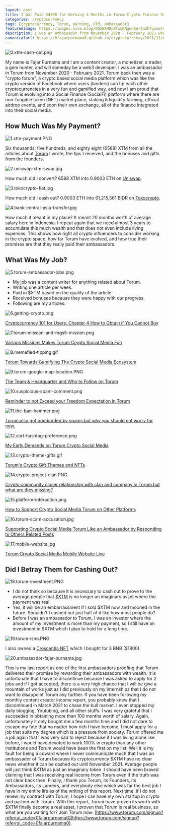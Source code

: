 ```yaml
---
layout: post
title: I Got Paid $4300 for Working 4 Months in Torum Crypto Finance Social Media
categories: cryptocurrency
tags: [cryptocurrency, Torum, earning, XTM, ambassador]
featuredimage: https://images.hive.blog/DQmWXHQsNfwuKNgnqRer4a3K7quvetqqMrGa59kEQMehMm2/0.xtm-cash-out.png
description: I was an ambassador from November 2020 - February 2021 where my job was to write contents about Torum once a week and finally cashed out XTM.
canonicalurl: https://0fajarpurnama0.github.io/cryptocurrency/2021/11/09/torum-paid-me
---
```


![0.xtm-cash-out.png](https://images.hive.blog/DQmWXHQsNfwuKNgnqRer4a3K7quvetqqMrGa59kEQMehMm2/0.xtm-cash-out.png)

My name is Fajar Purnama and I am a content creator, a monetizer, a trader, a gem hunter, and will someday be a web3 developer. I was an ambassador in Torum from November 2020 - February 2021\. Torum back then was a "crypto forum", a crypto based social media platform which was like the crypto version of Facebook where users (landers) can tip each other cryptocurrencies in a very fun and gamified way, and now I am proud that Torum is evolving into a Social Finance (SocialFi) platform where there are non-fungible token (NFT) market place, staking & liquidity farming, official airdrop events, and soon their own exchange, all of the finance integrated into their social media.



## How Much Was My Payment?

![1.xtm-payment.PNG](https://images.hive.blog/DQmZRHN3oFPxazrStn1WDejoqGhDHfdEr9HJLMsgb9Wpi3e/1.xtm-payment.PNG)

Six thousands, five hundreds, and eighty eight (6588) XTM from all the articles about [Torum](https://www.torum.com/signup?referral_code=0fajarpurnama0) I wrote, the tips I received, and the bonuses and gifts from the founders.

![2.uniswap-xtm-swap.jpg](https://images.hive.blog/DQmWeLzQPfTjHiX31rkrohmf2qrz7YoX815JnzVLrxvagoH/2.uniswap-xtm-swap.jpg)

How much did I convert? 6588 XTM into 0.9003 ETH on [Uniswap](https://app.uniswap.org/#/swap?inputCurrency=ETH&outputCurrency=0xcd1faff6e578fa5cac469d2418c95671ba1a62fe).

![3.tokocrypto-fiat.jpg](https://images.hive.blog/DQmepfBMXrhJeXKb3reHfcrWHoucfsaeyGAaLkG2BTWVDvz/3.tokocrypto-fiat.jpg)

How much did I cash out? 0.9003 ETH into 61,215,561 BIDR on [Tokocrypto](https://www.tokocrypto.com/account/signup?ref=QNIM7G1Q).

![4.bank-central-asia-transfer.jpg](https://images.hive.blog/DQmbjbEEBuWmVqigFi1SVZCTuqFY9xBMrsH7nhqj63Zfkgy/4.bank-central-asia-transfer.jpg)

How much it meant in my place? It meant 20 months worth of average salary here in Indonesia. I repeat again that we need almost 3 years to accumulate this much wealth and that does not even include living expenses. This shows how right all crypto influencers to consider working in the crypto space, how far Torum have evolved, and how true their promises are that they really paid their ambassadors.



## What Was My Job?

![5.torum-ambassador-jobs.png](https://images.hive.blog/DQmQKk9HKWaTPbqCRrVCgoMJAQ5hkVLMteFxkWHmzGAAC9w/5.torum-ambassador-jobs.png)

*   My job was a content writer for anything related about Torum.
*   Writing one article per week.
*   Paid in $XTM based on the quality of the article.
*   Received bonuses because they were happy with our progress.
*   Following are my articles:

![6.getting-crypto.png](https://images.hive.blog/DQmUW4hWyyAU58yeaeWfwzmH2Vg4DcR1Dq8URJumEKaZ29Q/6.getting-crypto.png)

[Cryptocurrency 101 for Users: Chapter 4 How to Obtain if You Cannot Buy](https://0fajarpurnama0.github.io/cryptocurrency/2020/10/10/cryptocurrency-101-chapter-4)

![7.torum-mission-and-mgs5-mission.png](https://images.hive.blog/DQmXWQW7QupSH1y83iMDnLW2sJmjCJMpJfdPqQifJtdwHyK/7.torum-mission-and-mgs5-mission.png)

[Various Missions Makes Torum Crypto Social Media Fun](https://0fajarpurnama0.github.io/cryptocurrency/2020/11/16/various-missions-makes-torum-crypto-social-media-fun)

![8.memefied-tipping.gif](https://images.hive.blog/DQmaFbSRBxithbf8rx9BQsBbY8b3uhVG6XjePTpNwTku5jP/8.memefied-tipping.gif)

[Torum Towards Gamifying The Crypto Social Media Ecosystem](https://0fajarpurnama0.github.io/cryptocurrency/2020/11/24/torum-towards-gamifying-the-crypto-social-media-ecosystem)

![9.torum-google-map-location.PNG](https://images.hive.blog/DQmURRwBdKL2r56oKcUKAJjoCQSCY55kTwaA7SajRZ6ZNpN/9.torum-google-map-location.PNG)

[The Team & Headquarter and Who to Follow on Torum](https://0fajarpurnama0.github.io/cryptocurrency/2020/12/05/team-headquarter-who-to-follow-on-torum)

![10.suspicious-spam-comment.png](https://images.hive.blog/DQmRhjgjSsKbGQXGbLfSVuPi5VAzrf8aDGNHQArQcyrN2n1/10.suspicious-spam-comment.png)

[Reminder to not Exceed your Freedom Expectation in Torum](https://0fajarpurnama0.github.io/cryptocurrency/2020/12/07/reminder-to-not-exceed-your-freedom-expectation-in-torum)

![11.the-ban-hammer.png](https://images.hive.blog/DQmVz5du7DC23F5Wf4zFh9nTp1cJK8aurmbXyQm92nmoWSt/11.the-ban-hammer.png)

[Torum also got bombarded by spams but why you should not worry for now.](https://0fajarpurnama0.github.io/cryptocurrency/2020/12/16/torum-also-got-bombarded-by-spam-but-why-you-should-not-worry-for-now)

![12.sort-hashtag-preference.png](https://images.hive.blog/DQmTYGsBT3PF169uZYQJUqj7NBtfNaW67U1qcknjbgcD4o2/12.sort-hashtag-preference.png)

[My Early Demands on Torum Crypto Social Media](https://0fajarpurnama0.github.io/cryptocurrency/2020/12/27/my-early-demands-on-torum)

![13.crypto-theme-gifts.gif](https://images.hive.blog/DQmQW5dKC5Cav9kCZgVUM9ADQCwyRWfVfyDH5Sr2um3yVEq/13.crypto-theme-gifts.gif)

[Torum's Crypto Gift Themes and NFTs](https://hicc.cs.kumamoto-u.ac.jp/~fajar/cryptocurrency/torum-crypto-gift-theme-nft)

![14.crypto-project-clan.PNG](https://0fajarpurnama0.github.io/cryptocurrency/2021/01/03/torum-crypto-gift-theme-nft)

[Crypto community closer relationship with clan and company in Torum but what are they missing?](https://hicc.cs.kumamoto-u.ac.jp/~fajar/cryptocurrency/torum-company-clan-missing)

![15.platform-interaction.png](https://0fajarpurnama0.github.io/cryptocurrency/2021/01/10/torum-company-clan-missing)

[How to Support Crypto Social Media Torum on Other Platforms](https://0fajarpurnama0.github.io/cryptocurrency/2021/01/16/torum-support-other-platform)

![16.torum-scam-accusation.jpg](https://images.hive.blog/DQmaBpVhXWQo5LkkTQiHjd1oPcLaSQCkq87np4CYv8CEyMt/16.torum-scam-accusation.jpg)

[Supporting Crypto Social Media Torum Like an Ambassador by Responding to Others Related Posts](https://0fajarpurnama0.github.io/cryptocurrency/2021/01/21/torum-support-like-ambassador-respond-related)

![17.mobile-website.jpg](https://images.hive.blog/DQmUHTgvibm6fU8a6oMQ82PnQsSxMw6F8wKzTXSxHhetj7h/17.mobile-website.jpg)

[Torum Crypto Social Media Mobile Website Live](https://0fajarpurnama0.github.io/cryptocurrency/2021/02/13/torum-mobile-website-live)



## Did I Betray Them for Cashing Out?

![18.torum-investment.PNG](https://images.hive.blog/DQmT3Hk7UsmWEETuhjmrwLCoUjcu3wWCYg2mGyw6jVKbE23/18.torum-investment.PNG)

*   I do not think so because it is necessary to cash out to prove to the average people that [$XTM](https://www.coingecko.com/en/coins/torum) is no longer an imaginary asset where the payment was real.
*   Yes, it will be an embarrassment if I sold $XTM now and mooned in the future. Shouldn't I cashed out just half of it like how most people do?
*   Before I was an ambassador to Torum, I was an investor where the amount of my investment is more than my payment, so I still have an investment in $XTM which I plan to hold for a long time.

![19.torum-isno.PNG](https://images.hive.blog/DQmRPg4U99sQTtKLQqJcc21HW4cgLDNxuAW2DqF9BHKtyrG/19.torum-isno.PNG)

I also owned a [Crescentia NFT](https://www.finance.torum.com/isno) which I bought for 3 BNB ($1800).

![20.ambassador-fajar-purnama.jpg](https://images.hive.blog/DQmRX6cFW1x9nSBYo29HcVs3EKew1Rt1TkgH1NLhR458Rhi/20.ambassador-fajar-purnama.jpg)

This is my last report as one of the first ambassadors proofing that Torum delivered their promise by rewarding their ambassadors with wealth. It is unfortunate that I have to discontinue because I was asked to apply for 2 jobs and if I got accepted, there is a very high chance that I will be give a mountain of works just as I did previously on my internships that I do not want to disappoint Torum any further. If you have been following my monthly content creator income report, you probably knew that I discontinued in March 2021 to chase the bull market. I even stopped my daily blogging, Youtubing, and all other stuffs. I was very grateful that I succeeded in obtaining more than 100 months worth of salary. Again, unfortunately it only bought me a few months time and I did not dare to escape my fate that no matter how rich I have become, I must apply for a job that suits my degree which is a pressure from society. Torum offered me a job again that I was very sad to reject because if I was living alone like before, I would have devoted to work 100% in crypto than any other institutions and Torum would have been the first on my list. Well it is my fault for being a coward where I never communicate much that I was an ambassador of Torum because its cryptocurrency $XTM have no clear news whether it can be cashed out until November 2021\. Average people will just think $XTM as just an imaginary token. I should have been braved claiming that I was receiving real income from Torum even if the truth was not clear back then. Finally, I thank you Torum, its Founders, its Ambassadors, its Landers, and everybody else which was far the best job I have in my entire life as of the writing of this report. Next time, if I do not renew my contract with Torum, I hope I can have my own startup in crypto and partner with Torum. With this report, Torum have proven its worth with $XTM finally become a real asset. I proven that Torum is real business, so what are you waiting for? Join Torum now: [https://www.torum.com/signup?referral_code=0fajarpurnama0](https://www.torum.com/signup?referral_code=0fajarpurnama0).

<script src="https://widgets.coingecko.com/coingecko-coin-ticker-widget.js"></script>
<coingecko-coin-ticker-widget currency="usd" coin-id="torum" locale="en"></coingecko-coin-ticker-widget>